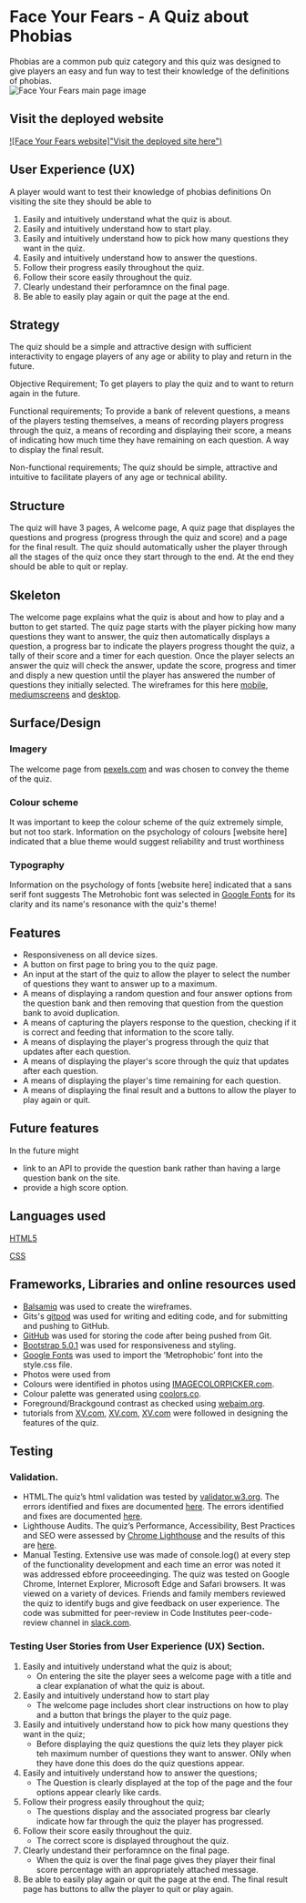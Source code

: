 # **Face Your Fears - A Quiz about Phobias**
Phobias are a common pub quiz category and this quiz was designed to give players an easy and fun way to test their knowledge of the definitions of phobias.  
![Face Your Fears main page image](assets/images/)
## Visit the deployed website
[![Face Your Fears website]"Visit the deployed site here")](https://conacbreslin.github.io/)
## User Experience (UX)
A player would want to test their knowledge of phobias definitions
On visiting the site they should be able to 
1. Easily and intuitively understand what the quiz is about.
2. Easily and intuitively understand how to start play.
3. Easily and intuitively understand how to pick how many questions they want in the quiz.
4. Easily and intuitively understand how to answer the questions.
5. Follow their progress easily throughout the quiz.
6. Follow their score easily throughout the quiz.
7. Clearly undestand their perforamnce on the final page.
8. Be able to easily play again or quit the page at the end.
## Strategy
The quiz should be a simple and attractive design with sufficient interactivity to engage players of any age or ability to play and return in the future.

Objective Requirement;         To get players to play the quiz and to want to return again in the future.

Functional requirements; 	    To provide a bank of relevent questions, a means of the players testing themselves, a means of recording players progress through the quiz, a means of recording and displaying their score, a means of indicating how much time they have remaining on each question. A way to display the final result.

Non-functional requirements; 	The quiz should be simple, attractive and intuitive to facilitate players of any age or technical ability.
## Structure
The quiz will have 3 pages, A welcome page, A quiz page that displayes the questions and progress (progress through the quiz and score) and a page for the final result. The quiz should automatically usher the player through all the stages of the quiz once they start through to the end. At the end they should be able to quit or replay.
## Skeleton
The welcome page  explains what the quiz is about and how to play and a button to get started. 
The quiz page starts  with the player picking how many questions they want to answer, the quiz then automatically displays a question, a progress bar to indicate the players progress thought the quiz, a tally of their score and  a timer for each question. Once the player selects an answer the quiz will check the answer, update the score, progress and timer  and disply a new question until the player has answered the number of questions they initially selected.
The wireframes for this here [mobile](assets/wireframes/mobile-wireframe.png), [mediumscreens](assets/wireframes/medium-wireframe.png) and [desktop](assets/wireframes/desktop-wireframe.png).
## Surface/Design
### Imagery
The welcome page from [pexels.com](https://pexels.com/) and was chosen to convey the theme of the quiz.
### Colour scheme
It was important to keep the colour scheme of the quiz extremely simple, but not too stark. Information on the psychology of colours [website here] indicated that a blue theme would suggest reliability and trust worthiness 
### Typography
Information on the psychology of fonts [website here] indicated that a sans serif font suggests The Metrohobic font was selected in [Google Fonts](https://fonts.google.com/) for its clarity and its name's resonance with the quiz's theme!
## Features
- Responsiveness on all device sizes.
- A button on first page to bring you to the quiz page.
- An input at the start of the quiz to allow the player to select the number of questions they want to answer up to a maximum.
- A means of displaying a random question and four answer options from the question bank and then removing that question from the question bank to avoid duplication.
- A means of capturing the players response to the question, checking if it is correct and feeding that information to the score tally.
- A means of displaying the player's progress through the quiz that updates after each question.
- A means of displaying the player's score through the quiz that updates after each question.
- A means of displaying the player's time remaining for each question. 
- A means of displaying the final result and a buttons to allow the player to play again or quit.
## Future features
In the future might
- link to an API to provide the question bank rather than having a large question bank on the site.
- provide a high score option.
## Languages used
[HTML5](https://en.wikipedia.org/wiki/HTML5)

[CSS](https://en.wikipedia.org/wiki/CSS)

[]()
## Frameworks, Libraries and online resources used
- [Balsamiq](https://balsamiq.com/wireframes/) was used to create the wireframes.
- Gits's [gitpod](https://www.gitpod.io/) was used for writing and editing code, and for submitting and pushing to GitHub.
- [GitHub](https://github.com/) was used for storing the code after being pushed from Git.
- [Bootstrap 5.0.1](https://getbootstrap.com/) was used for responsiveness and styling.
- [Google Fonts](https://fonts.google.com/) was used to import the ‘Metrophobic’ font into the style.css file.
- Photos were used from 
- Colours were identified in photos using [IMAGECOLORPICKER.com](https://imagecolorpicker.com/).
- Colour palette was generated using [coolors.co](https://coolors.co/).
- Foreground/Brackgound contrast as checked using [webaim.org](https://webaim.org/resources/contrastchecker/).
- tutorials from [XV.com](https://www.), [XV.com](https://www.), [XV.com](https://www.) were followed in designing the features of the quiz.
## Testing
### Validation.
- HTML.The quiz’s html validation was tested by [validator.w3.org](https://validator.w3.org/). The errors identified and fixes are documented [here](assets/images/html-validator-testing.png).  The errors identified and fixes are documented [here](assets/images/jigsaw-testing.png).
- Lighthouse Audits. The quiz’s Performance, Accessibility, Best Practices and SEO were assessed by [Chrome Lighthouse](https://chrome.google.com/webstore/detail/lighthouse/blipmdconlkpinefehnmjammfjpmpbjk) and the results of this are [here](assets/images/lighthouse-report.png).
- Manual Testing. Extensive use was made of console.log() at every step of the functionality development and each time an error was noted it was addressed ebfore proceeedinging.
The quiz was tested on Google Chrome, Internet Explorer, Microsoft Edge and Safari browsers.
It was viewed on a variety of devices. Friends and family members reviewed the quiz to identify bugs and give feedback on user experience. The code was submitted for peer-review in Code Institutes peer-code-review channel in [slack.com](https://app.slack.com/). 
### Testing User Stories from User Experience (UX) Section.
1. Easily and intuitively understand what the quiz is about;
    - On entering the site the player sees a welcome page with a title and  a clear explanation of what the quiz is about.
2. Easily and intuitively understand how to start play
    - The welcome page includes short clear instructions on how to play and a button that brings the player to the quiz page. 
3. Easily and intuitively understand how to pick how many questions they want in the quiz;
    - Before displaying the quiz questions the quiz lets they player pick teh maximum number of questions they want to answer. ONly when they have done this does do the quiz questions appear.
4. Easily and intuitively understand how to answer the questions;
    - The Question is clearly displayed at the top of the page and the four options appear clearly like cards.
5. Follow their progress easily throughout the quiz;
    - The questions display and the associated progress bar clearly indicate how far through the quiz the player has progressed.
6. Follow their score easily throughout the quiz.
    - The correct score is displayed throughout the quiz.
7. Clearly undestand their perforamnce on the final page.
    - When the quiz is over the final page gives they player their final score percentage with an appropriately attached message.
8. Be able to easily play again or quit the page at the end.
    The final result page has buttons to allw the player to quit or play again.